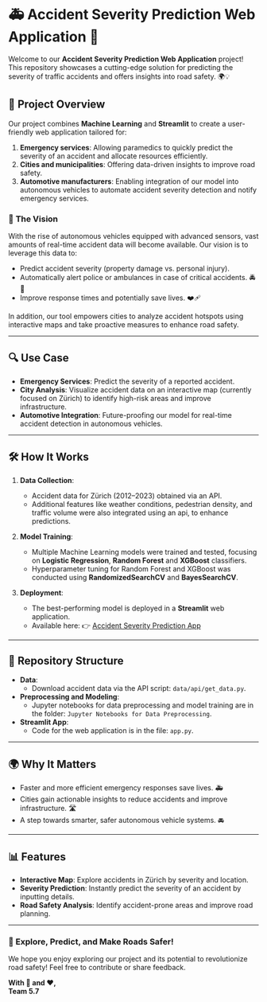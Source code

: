 # 🚑 Accident Severity Prediction Web Application 🚗

Welcome to our **Accident Severity Prediction Web Application** project! This repository showcases a cutting-edge solution for predicting the severity of traffic accidents and offers insights into road safety. 🌍💡

## 🚀 **Project Overview**
Our project combines **Machine Learning** and **Streamlit** to create a user-friendly web application tailored for:
1. **Emergency services**: Allowing paramedics to quickly predict the severity of an accident and allocate resources efficiently.
2. **Cities and municipalities**: Offering data-driven insights to improve road safety.
3. **Automotive manufacturers**: Enabling integration of our model into autonomous vehicles to automate accident severity detection and notify emergency services.

### 🌟 **The Vision**
With the rise of autonomous vehicles equipped with advanced sensors, vast amounts of real-time accident data will become available. Our vision is to leverage this data to:
- Predict accident severity (property damage vs. personal injury).
- Automatically alert police or ambulances in case of critical accidents. 🚔🚨
- Improve response times and potentially save lives. ❤️‍🩹

In addition, our tool empowers cities to analyze accident hotspots using interactive maps and take proactive measures to enhance road safety.

---

## 🔍 **Use Case**
- **Emergency Services**: Predict the severity of a reported accident.
- **City Analysis**: Visualize accident data on an interactive map (currently focused on Zürich) to identify high-risk areas and improve infrastructure.
- **Automotive Integration**: Future-proofing our model for real-time accident detection in autonomous vehicles.

---

## 🛠️ **How It Works**
1. **Data Collection**:
   - Accident data for Zürich (2012–2023) obtained via an API.
   - Additional features like weather conditions, pedestrian density, and traffic volume were also integrated using an api, to enhance predictions.

2. **Model Training**:
   - Multiple Machine Learning models were trained and tested, focusing on **Logistic Regression**, **Random Forest** and **XGBoost** classifiers.
   - Hyperparameter tuning for Random Forest and XGBoost was conducted using **RandomizedSearchCV** and **BayesSearchCV**.

3. **Deployment**:
   - The best-performing model is deployed in a **Streamlit** web application.
   - Available here: 👉 [Accident Severity Prediction App](https://fcs-group-project-5-7.streamlit.app)

---

## 📂 **Repository Structure**
- **Data**:
  - Download accident data via the API script: `data/api/get_data.py`.
- **Preprocessing and Modeling**:
  - Jupyter notebooks for data preprocessing and model training are in the folder: `Jupyter Notebooks for Data Preprocessing`.
- **Streamlit App**:
  - Code for the web application is in the file: `app.py`.

---

## 🌍 **Why It Matters**
- Faster and more efficient emergency responses save lives. 🚑
- Cities gain actionable insights to reduce accidents and improve infrastructure. 🛣️
- A step towards smarter, safer autonomous vehicle systems. 🚘

---

## 📊 **Features**
- **Interactive Map**: Explore accidents in Zürich by severity and location.
- **Severity Prediction**: Instantly predict the severity of an accident by inputting details.
- **Road Safety Analysis**: Identify accident-prone areas and improve road planning.

---

### 🎉 Explore, Predict, and Make Roads Safer!
We hope you enjoy exploring our project and its potential to revolutionize road safety! Feel free to contribute or share feedback.

**With 🚦 and ❤️,**  
**Team 5.7**
